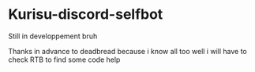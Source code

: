 # Kurisu-discord-selfbot
Still in developpement bruh

Thanks in advance to deadbread because i know all too well i will have to check RTB to find some code help
